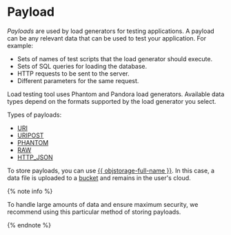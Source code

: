 # Payload

_Payloads_ are used by load generators for testing applications. A payload can be any relevant data that can be used to test your application. For example:

* Sets of names of test scripts that the load generator should execute.
* Sets of SQL queries for loading the database.
* HTTP requests to be sent to the server.
* Different parameters for the same request.

Load testing tool uses Phantom and Pandora load generators. Available data types depend on the formats supported by the load generator you select.

Types of payloads:

* [URI](payloads/uri.md)
* [URIPOST](payloads/uripost.md)
* [PHANTOM](payloads/phantom.md)
* [RAW](payloads/raw.md)
* [HTTP_JSON](payloads/http-json.md)

To store payloads, you can use [{{ objstorage-full-name }}](../../storage/). In this case, a data file is uploaded to a [bucket](../../storage/concepts/bucket.md) and remains in the user's cloud.

{% note info %}

To handle large amounts of data and ensure maximum security, we recommend using this particular method of storing payloads.

{% endnote %}
